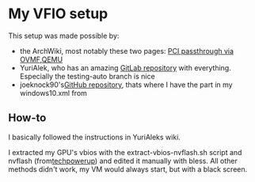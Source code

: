 # My VFIO setup
This setup was made possible by:
- the ArchWiki, most notably these two pages: [PCI passthrough via OVMF](https://wiki.archlinux.org/index.php/PCI_passthrough_via_OVMF "VFIO"),[QEMU](https://wiki.archlinux.org/index.php/QEMU "QEMU") 
- YuriAlek, who has an amazing [GitLab repository](https://gitlab.com/YuriAlek/vfio) with everything. Especially the testing-auto branch is nice
- joeknock90's[GitHub repository](https://github.com/joeknock90/Single-GPU-Passthrough), thats where I have the <rom file.../> part in my windows10.xml from


## How-to
I basically followed the instructions in YuriAleks wiki.

I extracted my GPU's vbios with the extract-vbios-nvflash.sh script and nvflash (from[techpowerup](https://www.techpowerup.com/download/nvidia-nvflash/)) and edited it manually with bless. All other methods didn't work, my VM would always start, but with a black screen.
